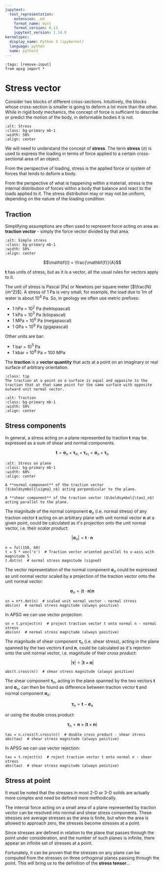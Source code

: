 ```yaml
---
jupytext:
  text_representation:
    extension: .md
    format_name: myst
    format_version: 0.13
    jupytext_version: 1.14.0
kernelspec:
  display_name: Python 3 (ipykernel)
  language: python
  name: python3
---
```


```{code-cell} ipython3
:tags: [remove-input]
from apsg import *
```

# Stress vector

Consider two blocks of different cross-sections. Intuitively, the blocks whose cross-section is smaller is going to deform a lot
more than the other. While in rigid body mechanics, the concept of force is sufficient to describe or predict the motion of the body, in deformable bodies it is not. 

```{image} figures/twiss_stress.png
:alt: Stress
:class: bg-primary mb-1
:width: 50%
:align: center
```

We will need to understand the concept of **stress**. The term **stress** ($\sigma$) is used to express the loading in terms of force applied to a certain cross-sectional area of an object.

From the perspective of loading, stress is the applied force or system of forces that tends to deform a body.

From the perspective of what is happening within a material, stress is the internal distribution of forces within a body that balance and react to the loads applied to it. The stress distribution may or may not be uniform, depending on the nature of the loading condition. 

## Traction

Simplifying assumptions are often used to represent force acting on area as **traction vector** - simply the force vector divided by that area.

```{image} figures/simple_stress.png
:alt: Simple stress
:class: bg-primary mb-1
:width: 50%
:align: center
```

$$\mathbf{t} = \frac{\mathbf{f}}{A}$$

$\mathbf{t}$ has units of stress, but as it is a vector, all the usual rules for vectors apply to it.

The unit of stress is Pascal [Pa] or Newtons per square meter [$\frac{N}{m^2}$]. A stress of 1 Pa is very small, for example, the load due to 1m of water is about 10$^4$ Pa. So, in geology we often use metric prefixes:
 - 1 hPa = 10$^2$ Pa (hektopascal)
 - 1 kPa = 10$^3$ Pa (kilopascal)
 - 1 MPa = 10$^6$ Pa (megapascal)
 - 1 GPa = 10$^9$ Pa (gigapascal)

Other units are bar:
 - 1 bar = 10$^5$ Pa
 - 1 kbar = 10$^8$ Pa = 100 MPa

The **traction** is a **vector quantity** that acts at a point on an imaginary or real surface of arbitrary orientation.

```{admonition} Cauchy reciprocal theorem
:class: tip
The traction at a point on a surface is equal and opposite to the traction that at that same point for the same surface with opposite outward unit normal vector.
```

```{image} figures/tractions.png
:alt: Traction
:class: bg-primary mb-1
:width: 50%
:align: center
```

## Stress components

In general, a stress acting on a plane represented by traction $\mathbf{t}$ may be expressed as a sum
of shear and normal components.

$$\mathbf{t} = \boldsymbol{\sigma}_n + \boldsymbol{\tau}_{x_1} + \boldsymbol{\tau}_{x_1} = \boldsymbol{\sigma}_n + \boldsymbol{\tau}_n$$

```{image} figures/stress_onplane.png
:alt: Stress on plane
:class: bg-primary mb-1
:width: 60%
:align: center
```

```{note}
A **normal component** of the traction vector ($\boldsymbol{\sigma}_n$) acting perpendicular to the plane.

A **shear component** of the traction vector ($\boldsymbol{\tau}_n$) acting parallel to the plane.
```

The magnitude of the normal component $\boldsymbol{\sigma}_n$ (i.e. normal stress) of any traction vector $\mathbf{t}$ acting on an arbitrary
plane with unit normal vector $\mathbf{n}$ at a given point, could be calculated as it's projection onto the unit normal vector, i.e. their
*scalar product*:

$$\left| \boldsymbol{\sigma}_n \right| = \mathbf{t} \cdot \mathbf{n}$$

```{code-cell} ipython3
n = fol(150, 60)
t = 5 * vec('x')  # Traction vector oriented parallel to x-axis with magnitude 5
t.dot(n)  # normal stress magnitude (signed)
```

The vector representation of the normal component $\boldsymbol{\sigma}_n$ could be expressed as unit normal vector scaled by a projection of the traction vector onto the unit normal vector:

$$\boldsymbol{\sigma}_n = (\mathbf{t} \cdot \mathbf{n})\mathbf{n}$$

```{code-cell} ipython3
sn = n*t.dot(n)  # scaled unit normal vector - normal stress
abs(sn)  # normal stress magnitude (always positive)
```

In APSG we can use vector projection:

```{code-cell} ipython3
sn = t.project(n)  # project traction vector t onto normal n - normal stress
abs(sn)  # normal stress magnitude (always positive)
```

The magnitude of  shear component $\boldsymbol{\tau}_n$ (i.e. shear stress), acting in the plane spanned by the two vectors $\mathbf{t}$ and $\mathbf{n}$, could be calculated as it's rejection onto the unit normal vector, i.e. magnitude of their *cross product*:

$$\left| \boldsymbol{\tau} \right| = \left|\mathbf{t} \times \mathbf{n}\right|$$

```{code-cell} ipython3
abs(t.cross(n))  # shear stress magnitude (always positive)
```

The shear component $\boldsymbol{\tau}_n$, acting in the plane spanned by the two vectors $\mathbf{t}$ and $\mathbf{\sigma}_n$, can then be found as difference between traction vector $\mathbf{t}$ and normal component $\mathbf{\sigma}_n$:

$$\boldsymbol{\tau}_n = \mathbf{t} - \boldsymbol{\sigma}_n$$

or using the double cross product:
	
$$\boldsymbol{\tau}_n = \mathbf{n} \times (\mathbf{t} \times \mathbf{n})$$

```{code-cell} ipython3
tau = n.cross(t.cross(n))  # double cross product - shear stress
abs(tau)  # shear stress magnitude (always positive)
```

In APSG we can use vector rejection:

```{code-cell} ipython3
tau = t.reject(n)  # reject traction vector t onto normal n - shear stress
abs(tau)  # shear stress magnitude (always positive)
```

## Stress at point
It must be noted that the stresses in most 2-D or 3-D solids are actually more complex and need be defined more methodically.

The internal force acting on a small area of a plane represented by traction vector can be resolved into normal and shear stress components. These stresses are average stresses as the area is finite, but when the area is allowed to approach zero, the stresses become stresses at a point.

Since stresses are defined in relation to the plane that passes through the point under consideration, and the number of such planes is infinite, there appear an infinite set of stresses at a point.

Fortunately, it can be proven that the stresses on any plane can be computed from the stresses on three orthogonal planes passing through the point. This will bring us to the definition of the **stress tensor**...
